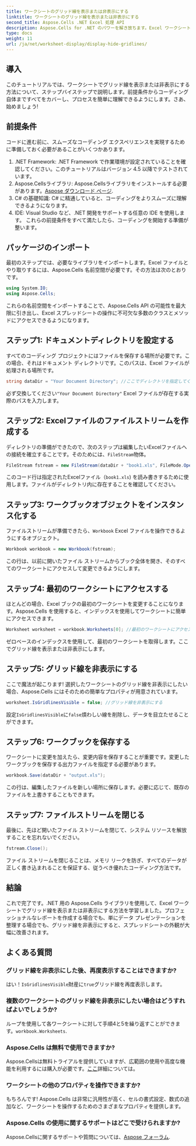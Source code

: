 ```yaml
---
title: ワークシートのグリッド線を表示または非表示にする
linktitle: ワークシートのグリッド線を表示または非表示にする
second_title: Aspose.Cells .NET Excel 処理 API
description: Aspose.Cells for .NET のパワーを解き放ちます。Excel ワークシートのグリッド線を非表示にして、データをより視覚的に魅力的にする方法を学びます。
type: docs
weight: 11
url: /ja/net/worksheet-display/display-hide-gridlines/
---
```

## 導入
このチュートリアルでは、ワークシートでグリッド線を表示または非表示にする方法について、ステップバイステップで説明します。前提条件からコーディング自体まですべてをカバーし、プロセスを簡単に理解できるようにします。さあ、始めましょう!
## 前提条件
コードに進む前に、スムーズなコーディング エクスペリエンスを実現するために準備しておく必要があることがいくつかあります。
1. .NET Framework: .NET Framework で作業環境が設定されていることを確認してください。このチュートリアルはバージョン 4.5 以降でテストされています。
2.  Aspose.Cellsライブラリ: Aspose.Cellsライブラリをインストールする必要があります。[Aspose ダウンロード ページ](https://releases.aspose.com/cells/net/).
3. C# の基礎知識: C# に精通していると、コーディングをよりスムーズに理解できるようになります。
4. IDE: Visual Studio など、.NET 開発をサポートする任意の IDE を使用します。
これらの前提条件をすべて満たしたら、コーディングを開始する準備が整います。
## パッケージのインポート
最初のステップでは、必要なライブラリをインポートします。Excel ファイルとやり取りするには、Aspose.Cells 名前空間が必要です。その方法は次のとおりです。
```csharp
using System.IO;
using Aspose.Cells;
```
これらの名前空間をインポートすることで、Aspose.Cells API の可能性を最大限に引き出し、Excel スプレッドシートの操作に不可欠な多数のクラスとメソッドにアクセスできるようになります。
## ステップ1: ドキュメントディレクトリを設定する
すべてのコーディング プロジェクトにはファイルを保存する場所が必要です。この場合、それはドキュメント ディレクトリです。このパスは、Excel ファイルが処理される場所です。
```csharp
string dataDir = "Your Document Directory"; //ここでディレクトリを指定してください
```
必ず交換してください`"Your Document Directory"` Excel ファイルが存在する実際のパスを入力します。
## ステップ2: Excelファイルのファイルストリームを作成する
ディレクトリの準備ができたので、次のステップは編集したいExcelファイルへの接続を確立することです。そのためには、`FileStream`物体。
```csharp
FileStream fstream = new FileStream(dataDir + "book1.xls", FileMode.Open);
```
このコード行は指定されたExcelファイル（`book1.xls`) を読み書きするために使用します。ファイルがディレクトリ内に存在することを確認してください。
## ステップ3: ワークブックオブジェクトをインスタンス化する
ファイルストリームが準備できたら、`Workbook` Excel ファイルを操作できるようにするオブジェクト。
```csharp
Workbook workbook = new Workbook(fstream);
```
この行は、以前に開いたファイル ストリームからブック全体を開き、そのすべてのワークシートにアクセスして変更できるようにします。
## ステップ4: 最初のワークシートにアクセスする
ほとんどの場合、Excel ブックの最初のワークシートを変更することになります。Aspose.Cells を使用すると、インデックスを使用してワークシートに簡単にアクセスできます。
```csharp
Worksheet worksheet = workbook.Worksheets[0]; //最初のワークシートにアクセスする
```
ゼロベースのインデックスを使用して、最初のワークシートを取得します。ここでグリッド線を表示または非表示にします。
## ステップ5: グリッド線を非表示にする
ここで魔法が起こります! 選択したワークシートのグリッド線を非表示にしたい場合、Aspose.Cells にはそのための簡単なプロパティが用意されています。
```csharp
worksheet.IsGridlinesVisible = false; //グリッド線を非表示にする
```
設定`IsGridlinesVisible`に`false`煩わしい線を削除し、データを目立たせることができます。
## ステップ6: ワークブックを保存する
ワークシートに変更を加えたら、変更内容を保存することが重要です。変更したワークブックを保存する出力ファイルを指定する必要があります。
```csharp
workbook.Save(dataDir + "output.xls");
```
この行は、編集したファイルを新しい場所に保存します。必要に応じて、既存のファイルを上書きすることもできます。
## ステップ7: ファイルストリームを閉じる
最後に、先ほど開いたファイル ストリームを閉じて、システム リソースを解放することを忘れないでください。
```csharp
fstream.Close();
```
ファイル ストリームを閉じることは、メモリ リークを防ぎ、すべてのデータが正しく書き込まれることを保証する、従うべき優れたコーディング方法です。
## 結論
これで完了です。.NET 用の Aspose.Cells ライブラリを使用して、Excel ワークシートでグリッド線を表示または非表示にする方法を学習しました。プロフェッショナルなレポートを作成する場合でも、単にデータ プレゼンテーションを整理する場合でも、グリッド線を非表示にすると、スプレッドシートの外観が大幅に改善されます。 
## よくある質問
### グリッド線を非表示にした後、再度表示することはできますか?
はい！`IsGridlinesVisible`財産に`true`グリッド線を再度表示します。
### 複数のワークシートのグリッド線を非表示にしたい場合はどうすればよいでしょうか?
ループを使用して各ワークシートに対して手順4と5を繰り返すことができます。`workbook.Worksheets`.
### Aspose.Cells は無料で使用できますか?
Aspose.Cellsは無料トライアルを提供していますが、広範囲の使用や高度な機能を利用するには購入が必要です。[ここ](https://purchase.aspose.com/buy)詳細については。
### ワークシートの他のプロパティを操作できますか?
もちろんです! Aspose.Cells は非常に汎用性が高く、セルの書式設定、数式の追加など、ワークシートを操作するためのさまざまなプロパティを提供します。
### Aspose.Cells の使用に関するサポートはどこで受けられますか?
 Aspose.Cellsに関するサポートや質問については、[Aspose フォーラム](https://forum.aspose.com/c/cells/9).
